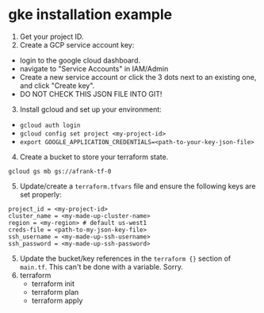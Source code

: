 # gke installation example

1. Get your project ID.
2. Create a GCP service account key:
  * login to the google cloud dashboard.
  * navigate to "Service Accounts" in IAM/Admin
  * Create a new service account or click the 3 dots next to an existing one, and click "Create key".
  * DO NOT CHECK THIS JSON FILE INTO GIT!
3. Install gcloud and set up your environment:
  * `gcloud auth login`
  * `gcloud config set project <my-project-id>`
  * `export GOOGLE_APPLICATION_CREDENTIALS=<path-to-your-key-json-file>`
4. Create a bucket to store your terraform state.
```
gcloud gs mb gs://afrank-tf-0
```
5. Update/create a `terraform.tfvars` file and ensure the following keys are set properly:
```
project_id = <my-project-id>
cluster_name = <my-made-up-cluster-name>
region = <my-region> # default us-west1
creds-file = <path-to-my-json-key-file>
ssh_username = <my-made-up-ssh-username>
ssh_password = <my-made-up-ssh-password>
```
5. Update the bucket/key references in the `terraform {}` section of `main.tf`. This can't be done with a variable. Sorry.
6. terraform 
   * terraform init
   * terraform plan
   * terraform apply
